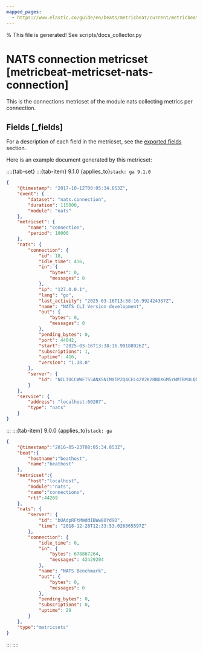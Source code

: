 ```yaml
---
mapped_pages:
  - https://www.elastic.co/guide/en/beats/metricbeat/current/metricbeat-metricset-nats-connection.html
---
```


% This file is generated! See scripts/docs_collector.py

# NATS connection metricset [metricbeat-metricset-nats-connection]

This is the connections metricset of the module nats collecting metrics per connection.

## Fields [_fields]

For a description of each field in the metricset, see the [exported fields](/reference/metricbeat/exported-fields-nats.md) section.

Here is an example document generated by this metricset:

::::{tab-set}
:::{tab-item} 9.1.0
{applies_to}`stack: ga 9.1.0`

```json
{
    "@timestamp": "2017-10-12T08:05:34.853Z",
    "event": {
        "dataset": "nats.connection",
        "duration": 115000,
        "module": "nats"
    },
    "metricset": {
        "name": "connection",
        "period": 10000
    },
    "nats": {
        "connection": {
            "id": 18,
            "idle_time": 416,
            "in": {
                "bytes": 0,
                "messages": 0
            },
            "ip": "127.0.0.1",
            "lang": "go",
            "last_activity": "2025-03-16T13:38:16.992424387Z",
            "name": "NATS CLI Version development",
            "out": {
                "bytes": 0,
                "messages": 0
            },
            "pending_bytes": 0,
            "port": 44042,
            "start": "2025-03-16T13:38:16.99188926Z",
            "subscriptions": 1,
            "uptime": 416,
            "version": "1.38.0"
        },
        "server": {
            "id": "NCLTOCCWWFT55ANXSNIMXTP2Q4CEL42V2K2BNDXGM5YNMTBMULQO5V7L"
        }
    },
    "service": {
        "address": "localhost:60207",
        "type": "nats"
    }
}
```
:::
:::{tab-item} 9.0.0
{applies_to}`stack: ga`

```json
{
    "@timestamp":"2016-05-23T08:05:34.853Z",
    "beat":{
        "hostname":"beathost",
        "name":"beathost"
    },
    "metricset":{
        "host":"localhost",
        "module":"nats",
        "name":"connections",
        "rtt":44269
    },
    "nats": {
        "server": {
            "id": "bUAdpRFtMWddIBWw80Yd9D",
            "time": "2018-12-28T12:33:53.026865597Z"
        },
        "connection": {
            "idle_time": 0,
            "in": {
                "bytes": 678867264,
                "messages": 42429204
            },
            "name": "NATS Benchmark",
            "out": {
                "bytes": 0,
                "messages": 0
            },
            "pending_bytes": 0,
            "subscriptions": 0,
            "uptime": 29
        }
    },
    "type":"metricsets"
}
```
:::
::::
